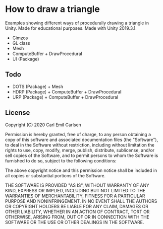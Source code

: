 How to draw a triangle
======================

Examples showing different ways of procedurally drawing a triangle in Unity. Made for educational purposes. Made with Unity 2019.3.1.

- Gimzos
- GL class
- Mesh
- ComputeBuffer + DrawProcedural
- UI (Package)


Todo
----
- DOTS (Package) + Mesh
- HDRP (Package) + ComputeBuffer + DrawProcedural
- URP (Package) + ComputeBuffer + DrawProcedural


License
-------

Copyright (C) 2020 Carl Emil Carlsen

Permission is hereby granted, free of charge, to any person obtaining a copy of
this software and associated documentation files (the "Software"), to deal in
the Software without restriction, including without limitation the rights to
use, copy, modify, merge, publish, distribute, sublicense, and/or sell copies of
the Software, and to permit persons to whom the Software is furnished to do so,
subject to the following conditions:

The above copyright notice and this permission notice shall be included in all
copies or substantial portions of the Software.

THE SOFTWARE IS PROVIDED "AS IS", WITHOUT WARRANTY OF ANY KIND, EXPRESS OR
IMPLIED, INCLUDING BUT NOT LIMITED TO THE WARRANTIES OF MERCHANTABILITY, FITNESS
FOR A PARTICULAR PURPOSE AND NONINFRINGEMENT. IN NO EVENT SHALL THE AUTHORS OR
COPYRIGHT HOLDERS BE LIABLE FOR ANY CLAIM, DAMAGES OR OTHER LIABILITY, WHETHER
IN AN ACTION OF CONTRACT, TORT OR OTHERWISE, ARISING FROM, OUT OF OR IN
CONNECTION WITH THE SOFTWARE OR THE USE OR OTHER DEALINGS IN THE SOFTWARE.